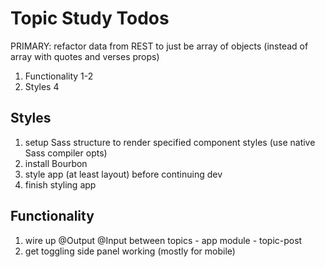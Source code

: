 # Topic Study Todos

PRIMARY: refactor data from REST to just be array of objects (instead of array with quotes and verses props)

1. Functionality 1-2
2. Styles 4

## Styles

1. setup Sass structure to render specified component styles (use native Sass compiler opts)
2. install Bourbon
3. style app (at least layout) before continuing dev
4. finish styling app

## Functionality

1. wire up @Output @Input between topics - app module - topic-post
2. get toggling side panel working (mostly for mobile)
